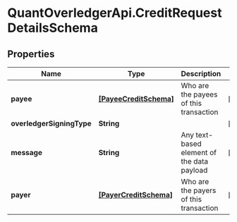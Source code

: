 # QuantOverledgerApi.CreditRequestDetailsSchema

## Properties

Name | Type | Description | Notes
------------ | ------------- | ------------- | -------------
**payee** | [**[PayeeCreditSchema]**](PayeeCreditSchema.md) | Who are the payees of this transaction | [optional] 
**overledgerSigningType** | **String** |  | [optional] 
**message** | **String** | Any text-based element of the data payload | [optional] 
**payer** | [**[PayerCreditSchema]**](PayerCreditSchema.md) | Who are the payers of this transaction | [optional] 


